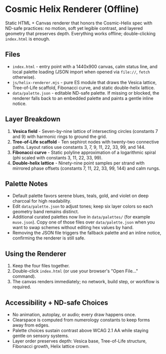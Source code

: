 # Cosmic Helix Renderer (Offline)

Static HTML + Canvas renderer that honors the Cosmic-Helix spec with ND-safe practices: no motion, soft yet legible contrast, and layered geometry that preserves depth. Everything works offline; double-clicking `index.html` is enough.

## Files
- `index.html` - entry point with a 1440x900 canvas, calm status line, and local palette loading (JSON import when opened via `file://`, `fetch` otherwise).
- `js/helix-renderer.mjs` - pure ES module that draws the Vesica lattice, Tree-of-Life scaffold, Fibonacci curve, and static double-helix lattice.
- `data/palette.json` - editable ND-safe palette. If missing or blocked, the renderer falls back to an embedded palette and paints a gentle inline notice.

## Layer Breakdown
1. **Vesica field** - Seven-by-nine lattice of intersecting circles (constants 7 and 9) with harmonic rings to ground the grid.
2. **Tree-of-Life scaffold** - Ten sephirot nodes with twenty-two connective paths. Layout ratios use constants 3, 7, 9, 11, 22, 33, 99, and 144.
3. **Fibonacci curve** - Static polyline approximation of a logarithmic spiral (phi scaled with constants 3, 11, 22, 33, 99).
4. **Double-helix lattice** - Ninety-nine point samples per strand with mirrored phase offsets (constants 7, 11, 22, 33, 99, 144) and calm rungs.

## Palette Notes
- Default palette favors serene blues, teals, gold, and violet on deep charcoal for high readability.
- Edit `data/palette.json` to adjust tones; keep six layer colors so each geometry band remains distinct.
- Additional curated palettes now live in `data/palettes/` (for example `muse.json`). Copy one of those files over `data/palette.json` when you want to swap schemes without editing hex values by hand.
- Removing the JSON file triggers the fallback palette and an inline notice, confirming the renderer is still safe.

## Using the Renderer
1. Keep the four files together.
2. Double-click `index.html` (or use your browser's "Open File..." command).
3. The canvas renders immediately; no network, build step, or workflow is required.

## Accessibility + ND-safe Choices
- No animation, autoplay, or audio; every draw happens once.
- Clearspace is computed from numerology constants to keep forms away from edges.
- Palette choices sustain contrast above WCAG 2.1 AA while staying gentle on sensory systems.
- Layer order preserves depth: Vesica base, Tree-of-Life structure, Fibonacci growth, Helix lattice crown.
